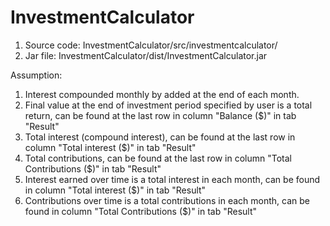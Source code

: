 # InvestmentCalculator

1. Source code: InvestmentCalculator/src/investmentcalculator/
2. Jar file: InvestmentCalculator/dist/InvestmentCalculator.jar

Assumption:

1. Interest compounded monthly by added at the end of each month.
2. Final value at the end of investment period specified by user is a total return, can be found at the last row in column "Balance ($)" in tab "Result"
3. Total interest (compound interest), can be found at the last row in column "Total interest ($)" in tab "Result"
4. Total contributions, can be found at the last row in column "Total Contributions ($)" in tab "Result"
5. Interest earned over time is a total interest in each month, can be found in column "Total interest ($)" in tab "Result"
6. Contributions over time is a total contributions in each month, can be found in column "Total Contributions ($)" in tab "Result"
